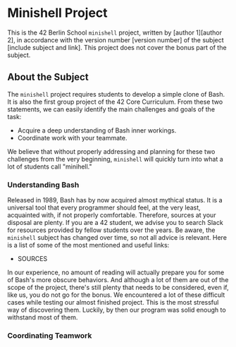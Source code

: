 # Minishell Project

This is the 42 Berlin School `minishell` project, written by [author 1][author 2], in accordance with the version number [version number] of the subject [include subject and link]. This project does not cover the bonus part of the subject.

## About the Subject

The `minishell` project requires students to develop a simple clone of Bash. It is also the first group project of the 42 Core Curriculum. From these two statements, we can easily identify the main challenges and goals of the task:

- Acquire a deep understanding of Bash inner workings.
- Coordinate work with your teammate.

We believe that without properly addressing and planning for these two challenges from the very beginning, `minishell` will quickly turn into what a lot of students call "minihell."

### Understanding Bash

Released in 1989, Bash has by now acquired almost mythical status. It is a universal tool that every programmer should feel, at the very least, acquainted with, if not properly comfortable. Therefore, sources at your disposal are plenty. If you are a 42 student, we advise you to search Slack for resources provided by fellow students over the years. Be aware, the `minishell` subject has changed over time, so not all advice is relevant. Here is a list of some of the most mentioned and useful links:

- SOURCES

In our experience, no amount of reading will actually prepare you for some of Bash's more obscure behaviors. And although a lot of them are out of the scope of the project, there's still plenty that needs to be considered, even if, like us, you do not go for the bonus. We encountered a lot of these difficult cases while testing our almost finished project. This is the most stressful way of discovering them. Luckily, by then our program was solid enough to withstand most of them.

### Coordinating Teamwork

